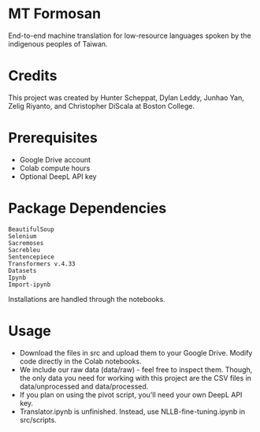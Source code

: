 # MT Formosan
End-to-end machine translation for low-resource languages spoken by the indigenous peoples of Taiwan.

# Credits
This project was created by Hunter Scheppat, Dylan Leddy, Junhao Yan, Zelig Riyanto, and Christopher DiScala at Boston College.

# Prerequisites
* Google Drive account
* Colab compute hours
* Optional DeepL API key 

# Package Dependencies
```
BeautifulSoup
Selenium
Sacremoses
Sacrebleu
Sentencepiece
Transformers v.4.33
Datasets
Ipynb
Import-ipynb
```
Installations are handled through the notebooks.

# Usage
- Download the files in src and upload them to your Google Drive. Modify code directly in the Colab notebooks.
- We include our raw data (data/raw) - feel free to inspect them. Though, the only data you need for working with this project are the CSV files in data/unprocessed and data/processed.
- If you plan on using the pivot script, you'll need your own DeepL API key.
- Translator.ipynb is unfinished. Instead, use NLLB-fine-tuning.ipynb in src/scripts.
   
